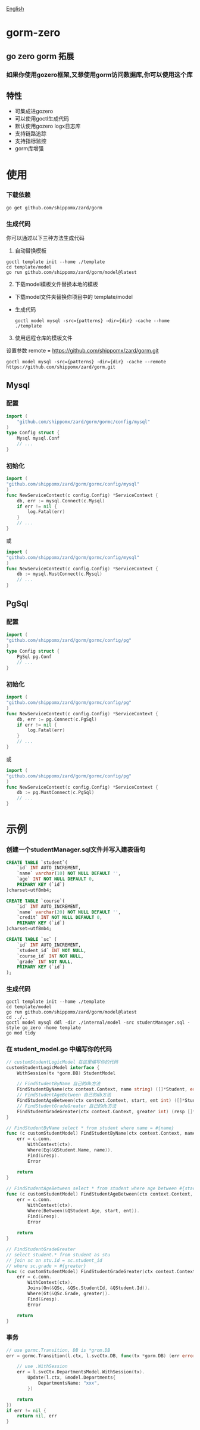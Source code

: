 [English](README.md) 

# gorm-zero

## go zero gorm 拓展

### 如果你使用gozero框架,又想使用gorm访问数据库,你可以使用这个库

## 特性

- 可集成进gozero
- 可以使用goctl生成代码
- 默认使用gozero logx日志库
- 支持链路追踪
- 支持指标监控
- gorm库增强



# 使用

### 下载依赖

```shell
go get github.com/shippomx/zard/gorm
```

### 生成代码

你可以通过以下三种方法生成代码

1. 自动替换模板

```shell
goctl template init --home ./template
cd template/model
go run github.com/shippomx/zard/gorm/model@latest
```

2. 下载model模板文件替换本地的模板

- 下载model文件夹替换你项目中的 template/model 

- 生成代码

  ```shell
  goctl model mysql -src={patterns} -dir={dir} -cache --home ./template
  ```

3. 使用远程仓库的模板文件

设置参数 remote = https://github.com/shippomx/zard/gorm.git

```shell
goctl model mysql -src={patterns} -dir={dir} -cache --remote https://github.com/shippomx/zard/gorm.git
```



## Mysql

### 配置

```go
import (
    "github.com/shippomx/zard/gorm/gormc/config/mysql"
)
type Config struct {
    Mysql mysql.Conf
    // ...
}
```

### 初始化

```go
import (
"github.com/shippomx/zard/gorm/gormc/config/mysql"
)
func NewServiceContext(c config.Config) *ServiceContext {
    db, err := mysql.Connect(c.Mysql)
    if err != nil {
        log.Fatal(err)
    }
    // ...
}
```

或

```go
import (
"github.com/shippomx/zard/gorm/gormc/config/mysql"
)
func NewServiceContext(c config.Config) *ServiceContext {
    db := mysql.MustConnect(c.Mysql)
    // ...
}
```



## PgSql

### 配置

```go
import (
"github.com/shippomx/zard/gorm/gormc/config/pg"
)
type Config struct {
    PgSql pg.Conf
    // ...
}
```

### 初始化

```go
import (
"github.com/shippomx/zard/gorm/gormc/config/pg"
)
func NewServiceContext(c config.Config) *ServiceContext {
    db, err := pg.Connect(c.PgSql)
    if err != nil {
        log.Fatal(err)
    }
    // ...
}
```

或

```go
import (
"github.com/shippomx/zard/gorm/gormc/config/pg"
)
func NewServiceContext(c config.Config) *ServiceContext {
    db := pg.MustConnect(c.PgSql)
    // ...
}
```

# 示例

### 创建一个studentManager.sql文件并写入建表语句

```sql
CREATE TABLE `student`(
    `id` INT AUTO_INCREMENT,
    `name` varchar(10) NOT NULL DEFAULT '',
    `age` INT NOT NULL DEFAULT 0,
    PRIMARY KEY (`id`)
)charset=utf8mb4;

CREATE TABLE `course`(
    `id` INT AUTO_INCREMENT,
    `name` varchar(20) NOT NULL DEFAULT '',
    `credit` INT NOT NULL DEFAULT 0,
    PRIMARY KEY (`id`)
)charset=utf8mb4;

CREATE TABLE `sc` (
    `id` INT AUTO_INCREMENT,
    `student_id` INT NOT NULL,
    `course_id` INT NOT NULL,
    `grade` INT NOT NULL,
    PRIMARY KEY (`id`)
);
```

### 生成代码

```shell
goctl template init --home ./template
cd template/model
go run github.com/shippomx/zard/gorm/model@latest
cd ../.. 
goctl model mysql ddl -dir ./internal/model -src studentManager.sql -style go_zero -home template
go mod tidy
```

### 在 student_model.go 中编写你的代码

```go
// customStudentLogicModel 在这里编写你的代码
customStudentLogicModel interface {
    WithSession(tx *gorm.DB) StudentModel

    // FindStudentByName 自己的db方法
    FindStudentByName(ctx context.Context, name string) ([]*Student, error)
    // FindStudentAgeBetween 自己的db方法
	FindStudentAgeBetween(ctx context.Context, start, ent int) ([]*Student, error)
    // FindStudentGradeGreater 自己的db方法
	FindStudentGradeGreater(ctx context.Context, greater int) (resp []*Student,err error)
}

// FindStudentByName select * from student where name = #{name}
func (c customStudentModel) FindStudentByName(ctx context.Context, name string) (resp []*Student, err error) {
	err = c.conn.
		WithContext(ctx).
		Where(Eq(&QStudent.Name, name)).
		Find(&resp).
		Error

	return
}
	
// FindStudentAgeBetween select * from student where age between #{start} and #{end}
func (c customStudentModel) FindStudentAgeBetween(ctx context.Context, start, ent int) (resp []*Student,err error) {
	err = c.conn.
		WithContext(ctx).
		Where(Between(&QStudent.Age, start, ent)).
		Find(&resp).
		Error
	
	return 
}

// FindStudentGradeGreater
// select student.* from student as stu
// join sc on stu.id = sc.student_id
// where sc.grade > #{greater}
func (c customStudentModel) FindStudentGradeGreater(ctx context.Context, greater int) (resp []*Student, err error) {
	err = c.conn.
		WithContext(ctx).
		Joins(On(&QSc, &QSc.StudentId, &QStudent.Id)).
		Where(Gt(&QSc.Grade, greater)).
		Find(&resp).
		Error

	return
}

```

### 事务

```go
// use gormc.Transition, DB is *grom.DB
err = gormc.Transition(l.ctx, l.svcCtx.DB, func(tx *gorm.DB) (err error) {

    // use .WithSession 
    err = l.svcCtx.DepartmentsModel.WithSession(tx).
        Update(l.ctx, &model.Departments{
            DepartmentsName: "xxx",
        })

    return
})
if err != nil {
    return nil, err
}
```


